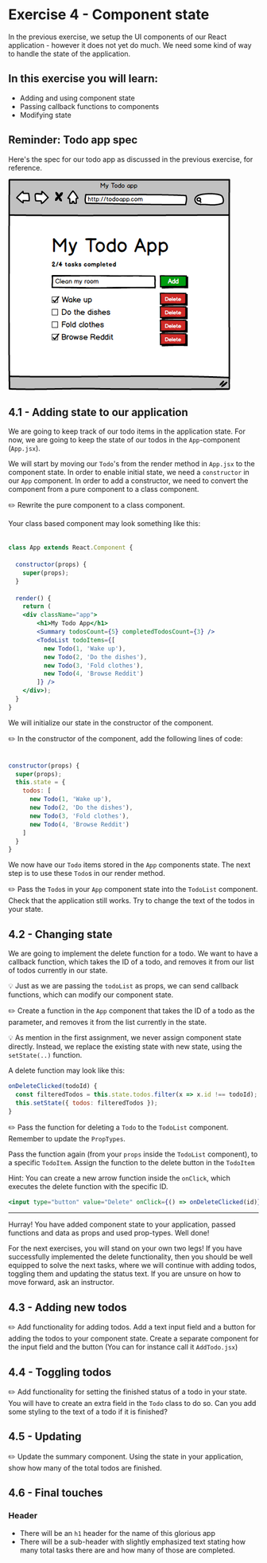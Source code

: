 # Exercise 4 - Component state
In the previous exercise, we setup the UI components of our React application - however it does not yet do much. We need some kind of way to handle the state of the application. 

## In this exercise you will learn:
- Adding and using component state
- Passing callback functions to components
- Modifying state

## Reminder: Todo app spec

Here's the spec for our todo app as discussed in the previous exercise, for reference.

![](../images/todo-app.png)


## 4.1 - Adding state to our application
We are going to keep track of our todo items in the application state. For now, we are going to keep the state of our todos in the `App`-component (`App.jsx`).

We will start by moving our `Todo`'s from the render method in `App.jsx` to the component state. In order to enable initial state, we need a `constructor` in our `App` component. In order to add a constructor, we need to convert the component from a pure component to a class component. 

:pencil2: Rewrite the pure component to a class component. 

Your class based component may look something like this:

```jsx

class App extends React.Component {

  constructor(props) {
    super(props);
  }

  render() {
    return (
    <div className="app">
        <h1>My Todo App</h1>
        <Summary todosCount={5} completedTodosCount={3} />
        <TodoList todoItems={[
          new Todo(1, 'Wake up'),
          new Todo(2, 'Do the dishes'),
          new Todo(3, 'Fold clothes'),
          new Todo(4, 'Browse Reddit')
        ]} />
    </div>);
  }
}
```

We will initialize our state in the constructor of the component. 

:pencil2: In the constructor of the component, add the following lines of code:
```js

constructor(props) {
  super(props);
  this.state = {
    todos: [
      new Todo(1, 'Wake up'),
      new Todo(2, 'Do the dishes'),
      new Todo(3, 'Fold clothes'),
      new Todo(4, 'Browse Reddit')
    ]
  }
}

```

We now have our `Todo` items stored in the `App` components state. The next step is to use these `Todo`s in our render method. 

:pencil2: Pass the `Todo`s in your `App` component state into the `TodoList` component. Check that the application still works. Try to change the text of the todos in your state.

## 4.2 - Changing state

We are going to implement the delete function for a todo. 
We want to have a callback function, which takes the ID of a todo, and removes it from our list of todos currently in our state. 

:bulb: Just as we are passing the `todoList` as props, we can send callback functions, which can modify our component state.

:pencil2: Create a function in the `App` component that takes the ID of a todo as the parameter, and removes it from the list currently in the state.

:bulb: As mention in the first assignment, we never assign component state directly. Instead, we replace the existing state with new state, using the `setState(..)` function. 

A delete function may look like this:

```jsx
onDeleteClicked(todoId) {
  const filteredTodos = this.state.todos.filter(x => x.id !== todoId);
  this.setState({ todos: filteredTodos });
}
```

:pencil2: Pass the function for deleting a `Todo` to the `TodoList` component. Remember to update the `PropTypes`.

Pass the function again (from your `props` inside the `TodoList` component), to a specific `TodoItem`. Assign the function to the delete button in the `TodoItem` 

Hint: You can create a new arrow function inside the `onClick`, which executes the delete function with the specific ID.
```jsx
<input type="button" value="Delete" onClick={() => onDeleteClicked(id)}/>
```

---

Hurray! You have added component state to your application, passed functions and data as props and used prop-types. Well done! 

For the next exercises, you will stand on your own two legs! If you have successfully implemented the delete functionality, then you should be well equipped to solve the next tasks, where we will continue with adding todos, toggling them and updating the status text. If you are unsure on how to move forward, ask an instructor.

## 4.3 - Adding new todos

:pencil2: Add functionality for adding todos. Add a text input field and a button for adding the todos to your component state. Create a separate component for the input field and the button (You can for instance call it `AddTodo.jsx`)


## 4.4 - Toggling todos

:pencil2: Add functionality for setting the finished status of a todo in your state. You will have to create an extra field in the `Todo` class to do so. Can you add some styling to the text of a todo if it is finished?

## 4.5 - Updating 

:pencil2: Update the summary component. Using the state in your application, show how many of the total todos are finished.

## 4.6 - Final touches

### Header

- There will be an `h1` header for the name of this glorious app
- There will be a sub-header with slightly emphasized text stating how many total tasks there are and how many of those are completed.
